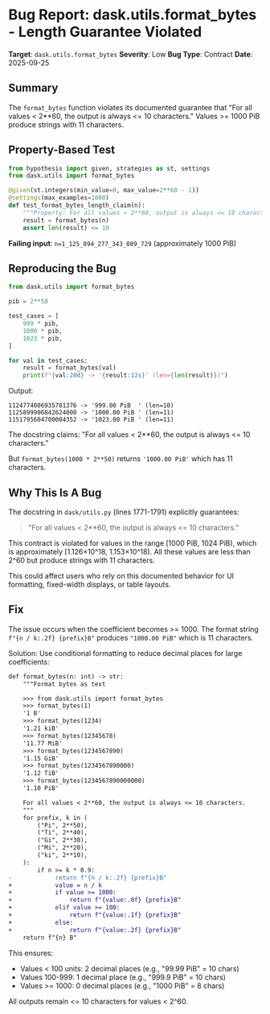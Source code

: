 # Bug Report: dask.utils.format_bytes - Length Guarantee Violated

**Target**: `dask.utils.format_bytes`
**Severity**: Low
**Bug Type**: Contract
**Date**: 2025-09-25

## Summary

The `format_bytes` function violates its documented guarantee that "For all values < 2**60, the output is always <= 10 characters." Values >= 1000 PiB produce strings with 11 characters.

## Property-Based Test

```python
from hypothesis import given, strategies as st, settings
from dask.utils import format_bytes

@given(st.integers(min_value=0, max_value=2**60 - 1))
@settings(max_examples=1000)
def test_format_bytes_length_claim(n):
    """Property: For all values < 2**60, output is always <= 10 characters"""
    result = format_bytes(n)
    assert len(result) <= 10
```

**Failing input**: `n=1_125_894_277_343_089_729` (approximately 1000 PiB)

## Reproducing the Bug

```python
from dask.utils import format_bytes

pib = 2**50

test_cases = [
    999 * pib,
    1000 * pib,
    1023 * pib,
]

for val in test_cases:
    result = format_bytes(val)
    print(f"{val:20d} -> '{result:12s}' (len={len(result)})")
```

Output:
```
1124774006935781376 -> '999.00 PiB  ' (len=10)
1125899906842624000 -> '1000.00 PiB ' (len=11)
1151795604700004352 -> '1023.00 PiB ' (len=11)
```

The docstring claims: "For all values < 2**60, the output is always <= 10 characters."

But `format_bytes(1000 * 2**50)` returns `'1000.00 PiB'` which has 11 characters.

## Why This Is A Bug

The docstring in `dask/utils.py` (lines 1771-1791) explicitly guarantees:
> "For all values < 2**60, the output is always <= 10 characters."

This contract is violated for values in the range [1000 PiB, 1024 PiB), which is approximately [1.126×10^18, 1.153×10^18). All these values are less than 2^60 but produce strings with 11 characters.

This could affect users who rely on this documented behavior for UI formatting, fixed-width displays, or table layouts.

## Fix

The issue occurs when the coefficient becomes >= 1000. The format string `f"{n / k:.2f} {prefix}B"` produces `"1000.00 PiB"` which is 11 characters.

Solution: Use conditional formatting to reduce decimal places for large coefficients:

```diff
def format_bytes(n: int) -> str:
    """Format bytes as text

    >>> from dask.utils import format_bytes
    >>> format_bytes(1)
    '1 B'
    >>> format_bytes(1234)
    '1.21 kiB'
    >>> format_bytes(12345678)
    '11.77 MiB'
    >>> format_bytes(1234567890)
    '1.15 GiB'
    >>> format_bytes(1234567890000)
    '1.12 TiB'
    >>> format_bytes(1234567890000000)
    '1.10 PiB'

    For all values < 2**60, the output is always <= 10 characters.
    """
    for prefix, k in (
        ("Pi", 2**50),
        ("Ti", 2**40),
        ("Gi", 2**30),
        ("Mi", 2**20),
        ("ki", 2**10),
    ):
        if n >= k * 0.9:
-            return f"{n / k:.2f} {prefix}B"
+            value = n / k
+            if value >= 1000:
+                return f"{value:.0f} {prefix}B"
+            elif value >= 100:
+                return f"{value:.1f} {prefix}B"
+            else:
+                return f"{value:.2f} {prefix}B"
    return f"{n} B"
```

This ensures:
- Values < 100 units: 2 decimal places (e.g., "99.99 PiB" = 10 chars)
- Values 100-999: 1 decimal place (e.g., "999.9 PiB" = 10 chars)
- Values >= 1000: 0 decimal places (e.g., "1000 PiB" = 8 chars)

All outputs remain <= 10 characters for values < 2^60.